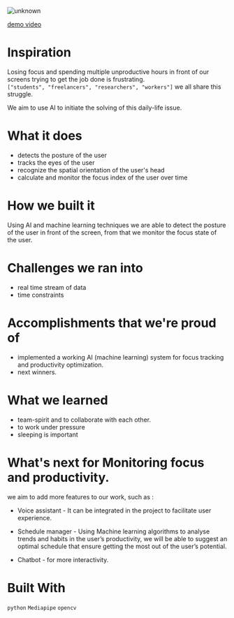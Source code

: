 ![unknown](https://user-images.githubusercontent.com/84399880/142723826-6b77bd6a-2839-4a4b-a873-d44445d02c16.png)


[demo video](https://www.youtube.com/watch?v=t3VUSxtKLg4)


# Inspiration
Losing focus and spending multiple unproductive hours in front of our screens trying to get the job done is frustrating.
\
```["students", "freelancers", "researchers", "workers"]``` we all share this struggle.
  
We aim to use AI to initiate the solving of this daily-life issue.

# What it does 
* detects the posture of the user
* tracks the eyes of the user
* recognize the spatial orientation of the user's head
* calculate and monitor the focus index of the user over time

# How we built it
Using AI and machine learning techniques we are able to detect the posture of the user in front of the screen, from that we monitor the focus state of the user.

# Challenges we ran into
* real time stream of data
* time constraints

# Accomplishments that we're proud of
* implemented a working AI (machine learning) system for focus tracking and productivity optimization.
* next winners.

# What we learned
* team-spirit and to collaborate with each other.
* to work under pressure
* sleeping is important

# What's next for Monitoring focus and productivity.
we aim to add more features to our work, such as :

* Voice assistant - It can be integrated in the project to facilitate user experience.

* Schedule manager - Using Machine learning algorithms to analyse trends and habits in the user’s productivity, we will be able to suggest an optimal schedule that ensure getting the most out of the user’s potential.

* Chatbot - for more interactivity.

# Built With

`python` `Mediapipe` `opencv`


